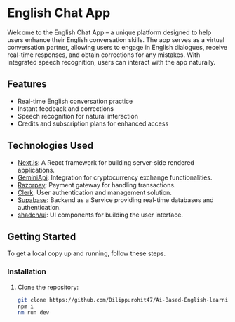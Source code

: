 # English Chat App

Welcome to the English Chat App – a unique platform designed to help users enhance their English conversation skills. The app serves as a virtual conversation partner, allowing users to engage in English dialogues, receive real-time responses, and obtain corrections for any mistakes. With integrated speech recognition, users can interact with the app naturally.

## Features

- Real-time English conversation practice
- Instant feedback and corrections
- Speech recognition for natural interaction
- Credits and subscription plans for enhanced access


## Technologies Used

- [Next.js](https://nextjs.org/): A React framework for building server-side rendered applications.
- [GeminiApi](https://docs.gemini.com/): Integration for cryptocurrency exchange functionalities.
- [Razorpay](https://razorpay.com/): Payment gateway for handling transactions.
- [Clerk](https://clerk.dev/): User authentication and management solution.
- [Supabase](https://supabase.com/): Backend as a Service providing real-time databases and authentication.
- [shadcn/ui](https://shadcn.dev/): UI components for building the user interface.

## Getting Started

To get a local copy up and running, follow these steps.

### Installation

1. Clone the repository:

   ```bash
   git clone https://github.com/Dilippurohit47/Ai-Based-English-learning-App
   npm i
   nm run dev
